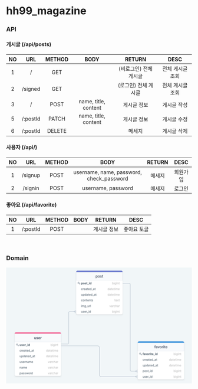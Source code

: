 # hh99_magazine

### API

#### 게시글 (/api/posts)

| NO  |    URL     | METHOD |                BODY                 |    RETURN     |   DESC    |
|:---:|:----------:|:------:|:-----------------------------------:|:-------------:|:---------:|
|  1  |     /      |  GET   |                                     | (비로그인) 전체 게시글 | 전체 게시글 조회 |
|  2  |  /signed   |  GET   |                                     | (로그인) 전체 게시글  | 전체 게시글 조회 |
|  3  |     /      |  POST  |        name, title, content         |    게시글 정보     |  게시글 작성   |
|  5  |  /:postId  | PATCH  |        name, title, content         |    게시글 정보     |  게시글 수정   |
|  6  |  /:postId  | DELETE |                                     |      메세지      |  게시글 삭제   |  

#### 사용자 (/api/)

| NO  |   URL   | METHOD |                   BODY                   | RETURN | DESC |
|:---:|:-------:|:------:|:----------------------------------------:|:------:|:----:|
|  1  | /signup |  POST  | username, name, password, check_password |  메세지   | 회원가입 |
|  2  | /signin |  POST  |            username, password            |  메세지   | 로그인  |

#### 좋아요 (/api/favorite)

| NO  |   URL    | METHOD | BODY | RETURN |  DESC  |
|:---:|:--------:|:------:|:----:|:------:|:------:|
|  1  | /:postId |  POST  |      | 게시글 정보 | 좋아요 토글 |

<br/>

### Domain

![domain](./img/domain.png)